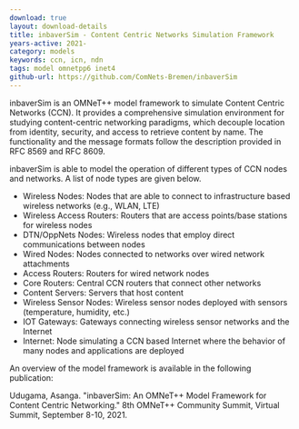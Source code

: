 ```yaml
---
download: true
layout: download-details
title: inbaverSim - Content Centric Networks Simulation Framework
years-active: 2021-
category: models
keywords: ccn, icn, ndn
tags: model omnetpp6 inet4
github-url: https://github.com/ComNets-Bremen/inbaverSim
---
```


inbaverSim is an OMNeT++ model framework to simulate Content Centric Networks
(CCN). It provides a comprehensive simulation environment for studying
content-centric networking paradigms, which decouple location from identity,
security, and access to retrieve content by name. The functionality and the
message formats follow the description provided in RFC 8569 and RFC 8609.

inbaverSim is able to model the operation of different types of CCN nodes and
networks. A list of node types are given below.

- Wireless Nodes: Nodes that are able to connect to infrastructure based wireless networks (e.g., WLAN, LTE)
- Wireless Access Routers: Routers that are access points/base stations for wireless nodes
- DTN/OppNets Nodes: Wireless nodes that employ direct communications between nodes
- Wired Nodes: Nodes connected to networks over wired network attachments
- Access Routers: Routers for wired network nodes
- Core Routers: Central CCN routers that connect other networks
- Content Servers: Servers that host content
- Wireless Sensor Nodes: Wireless sensor nodes deployed with sensors (temperature, humidity, etc.)
- IOT Gateways: Gateways connecting wireless sensor networks and the Internet
- Internet: Node simulating a CCN based Internet where the behavior of many nodes and applications are deployed

An overview of the model framework is available in the following publication:

Udugama, Asanga. "inbaverSim: An OMNeT++ Model Framework for Content Centric Networking."
8th OMNeT++ Community Summit, Virtual Summit, September 8-10, 2021.
